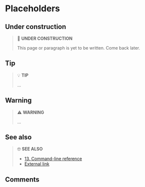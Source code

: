 # Placeholders

## Under construction

> 🚧 **UNDER CONSTRUCTION**
>
> This page or paragraph is yet to be written. Come back later.

## Tip

> 💡 **TIP**
>
> ...

## Warning

> ⚠ **WARNING**
>
> ...

## See also

> 🤓 **SEE ALSO**
>
> * [13. Command-line reference](cli/)
> * [External link](https://google.com)

## Comments

<!-- TODO: Move to the upper level -->
